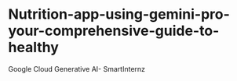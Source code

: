 # Nutrition-app-using-gemini-pro-your-comprehensive-guide-to-healthy
Google Cloud Generative AI- SmartInternz
